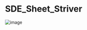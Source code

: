 # SDE_Sheet_Striver
![image](https://github.com/krnkrXD/SDE_Sheet_Striver/assets/124873800/8ca4cd2a-f897-4720-a3b7-6313a67372a5)
